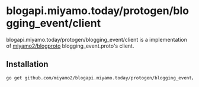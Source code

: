 # blogapi.miyamo.today/protogen/blogging_event/client

blogapi.miyamo.today/protogen/blogging_event/client is a implementation of [miyamo2/blogproto](https://github.com/miyamo2/blogproto) blogging_event.proto's client.

## Installation

```sh
go get github.com/miyamo2/blogapi.miyamo.today/protogen/blogging_event/client
```
